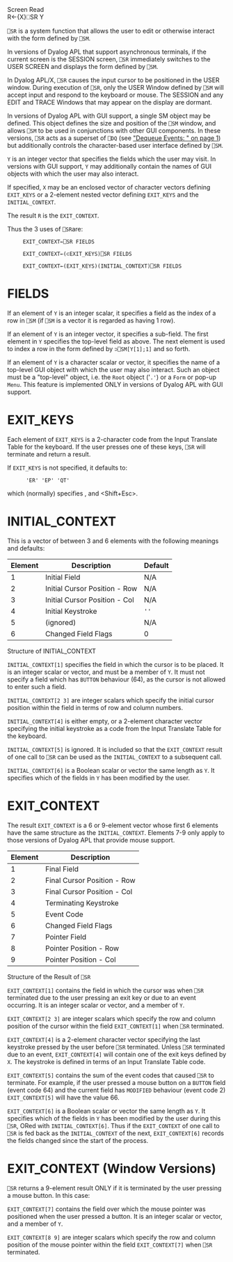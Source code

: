 <div class="heading">
  <div class="name">Screen Read</div>
  <div class="command">R←{X}⎕SR Y</div>
</div>

`⎕SR` is a system function that allows the user to edit or otherwise interact with the form defined by `⎕SM`.

In versions of Dyalog APL that support asynchronous terminals, if the current screen is the SESSION screen, `⎕SR` immediately switches to the USER SCREEN and displays the form defined by `⎕SM`.

In Dyalog APL/X, `⎕SR` causes the input cursor to be positioned in the USER window.  During execution of `⎕SR`, only the USER Window defined by `⎕SM` will accept input and respond to the keyboard or mouse.  The SESSION and any EDIT and TRACE Windows that may appear on the display are dormant.

In versions of Dyalog APL with GUI support, a single SM object may be defined.  This object defines the size and position of the `⎕SM` window, and allows `⎕SM` to be used in conjunctions with other GUI components.  In these versions, `⎕SR` acts as a superset of `⎕DQ` (see ["Dequeue Events: " on page 1](/dq.md#DequeueEvents)) but additionally controls the character-based user interface defined by `⎕SM`.

`Y` is an integer vector that specifies the fields which the user may visit.  In versions with GUI support, `Y` may additionally contain the names of GUI objects with which the user may also interact.

If specified, `X` may be an enclosed vector of character vectors defining `EXIT_KEYS` or a 2-element nested vector defining `EXIT_KEYS` and the `INITIAL_CONTEXT`.

The result `R` is the `EXIT_CONTEXT`.

Thus the 3 uses of `⎕SR`are:
```apl
     EXIT_CONTEXT←⎕SR FIELDS
 
     EXIT_CONTEXT←(⊂EXIT_KEYS)⎕SR FIELDS
 
     EXIT_CONTEXT←(EXIT_KEYS)(INITIAL_CONTEXT)⎕SR FIELDS
```

# FIELDS

If an element of `Y` is an integer scalar, it specifies a field as the index of a row in `⎕SM` (if `⎕SM` is a vector it is regarded as having 1 row).

If an element of `Y` is an integer vector, it specifies a sub-field.  The first element in `Y` specifies the top-level field as above.  The next element is used to index a row in the form defined by `⊃⎕SM[Y[1];1]` and so forth.

If an element of `Y` is a character scalar or vector, it specifies the name of a top-level GUI object with which the user may also interact.  Such an object must be a "top-level" object, i.e. the `Root` object ('`.'`) or a `Form` or pop-up `Menu`.  This feature is implemented ONLY in versions of Dyalog APL with GUI support.

# EXIT_KEYS

Each element of `EXIT_KEYS` is a 2-character code from the Input Translate Table for the keyboard.  If the user presses one of these keys, `⎕SR` will terminate and return a result.

If `EXIT_KEYS` is not specified, it defaults to:
```apl
      'ER' 'EP' 'QT'
```

which (normally) specifies <Enter>, <Esc> and <Shift+Esc>.

# INITIAL_CONTEXT

This is a vector of between 3 and 6 elements with the following meanings and defaults:

| Element | Description | Default |
| --- | --- | --- |
| 1 | Initial Field | N/A |
| 2 | Initial Cursor Position - Row | N/A |
| 3 | Initial Cursor Position - Col | N/A |
| 4 | Initial Keystroke | `''` |
| 5 | (ignored) | N/A |
| 6 | Changed Field Flags | 0 |

Structure of  INITIAL_CONTEXT

`INITIAL_CONTEXT[1]` specifies the field in which the cursor is to be placed.  It is an integer scalar or vector, and must be a member of `Y`.  It must not specify a field which has `BUTTON` behaviour (64), as the cursor is not allowed to enter such a field.

`INITIAL_CONTEXT[2 3]` are integer scalars which specify the initial cursor position within the field in terms of row and column numbers.

`INITIAL_CONTEXT[4]` is either empty, or a 2-element character vector specifying the initial keystroke as a code from the Input Translate Table for the keyboard.

`INITIAL_CONTEXT[5]` is ignored.  It is included so that the `EXIT_CONTEXT` result of one call to `⎕SR` can be used as the `INITIAL_CONTEXT` to a subsequent call.

`INITIAL_CONTEXT[6]` is a Boolean scalar or vector the same length as `Y`.  It specifies which of the fields in `Y` has been modified by the user.

# EXIT_CONTEXT

The result `EXIT_CONTEXT` is a 6 or 9-element vector whose first 6 elements have the same structure as the `INITIAL_CONTEXT`.  Elements 7-9 only apply to those versions of Dyalog APL that provide mouse support.

| Element | Description |
| --- | --- |
| 1 | Final Field |
| 2 | Final Cursor Position - Row |
| 3 | Final Cursor Position - Col |
| 4 | Terminating Keystroke |
| 5 | Event Code |
| 6 | Changed Field Flags |
| 7 | Pointer Field |
| 8 | Pointer Position - Row |
| 9 | Pointer Position - Col |

Structure of the Result of `⎕SR`

`EXIT_CONTEXT[1]` contains the field in which the cursor was when `⎕SR` terminated due to the user pressing an exit key or due to an event occurring.  It is an integer scalar or vector, and a member of `Y`.

`EXIT_CONTEXT[2 3]` are integer scalars which specify the row and column position of the cursor within the field `EXIT_CONTEXT[1]` when `⎕SR` terminated.

`EXIT_CONTEXT[4]` is a 2-element character vector specifying the last keystroke pressed by the user before `⎕SR` terminated.  Unless `⎕SR` terminated due to an event, `EXIT_CONTEXT[4]` will contain one of the exit keys defined by `X`.  The keystroke is defined in terms of an Input Translate Table code.

`EXIT_CONTEXT[5]` contains the sum of the event codes that caused `⎕SR` to terminate.  For example, if the user pressed a mouse button on a `BUTTON` field (event code 64) and the current field has `MODIFIED` behaviour (event code 2) `EXIT_CONTEXT[5]` will have the value 66.

`EXIT_CONTEXT[6]` is a Boolean scalar or vector the same length as `Y`.  It specifies which of the fields in `Y` has been modified by the user during this `⎕SR`, ORed with `INITIAL_CONTEXT[6]`.  Thus if the `EXIT_CONTEXT` of one call to `⎕SR` is fed back as the `INITIAL_CONTEXT` of the next, `EXIT_CONTEXT[6]` records the fields changed since the start of the process.

# EXIT_CONTEXT (Window Versions)

`⎕SR` returns a 9-element result ONLY if it is terminated by the user pressing a mouse button.  In this case:

`EXIT_CONTEXT[7]` contains the field over which the mouse pointer was positioned when the user pressed a button. It is an integer scalar or vector, and a member of `Y`.

`EXIT_CONTEXT[8 9]` are integer scalars which specify the row and column position of the mouse pointer within the field `EXIT_CONTEXT[7]` when `⎕SR` terminated.

